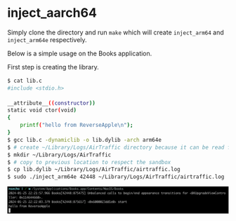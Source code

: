 # inject_aarch64

Simply clone the directory and run `make` which will create `inject_arm64` and `inject_arm64e` respectively.

Below is a simple usage on the Books application.

First step is creating the library.

```bash
$ cat lib.c
#include <stdio.h>

__attribute__((constructor))
static void ctor(void)
{
    printf("hello from ReverseApple\n");
}
$ gcc lib.c -dynamiclib -o lib.dylib -arch arm64e
$ # create ~/Library/Logs/AirTraffic directory because it can be read from sandbox
$ mkdir ~/Library/Logs/AirTraffic
$ # copy to previous location to respect the sandbox
$ cp lib.dylib ~/Library/Logs/AirTraffic/airtraffic.log
$ sudo ./inject_arm64e 42448 ~/Library/Logs/AirTraffic/airtraffic.log
```

![Running against Books](running.png)
